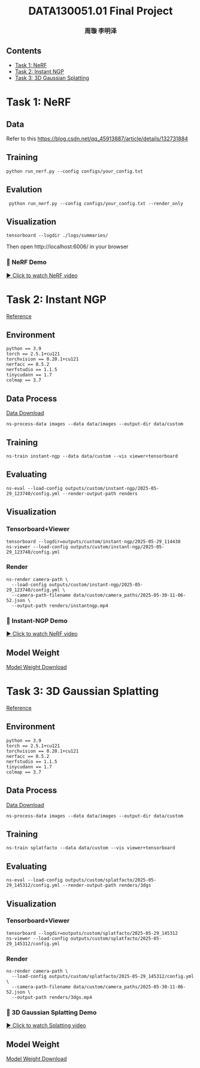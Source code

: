 <h1 align="center">DATA130051.01 Final Project</h1>
<h3 align="center"> 周璇 李明泽  </h3>

## Contents
- [Task 1: NeRF](#task-1-nerf)
- [Task 2: Instant NGP](#task-2-instant-ngp)
- [Task 3: 3D Gaussian Splatting](#task-3-3d-gaussian-splatting)

# Task 1: NeRF
##  Data 
Refer to this https://blog.csdn.net/qq_45913887/article/details/132731884
##  Training
```
python run_nerf.py --config configs/your_config.txt
```
##  Evalution
```
 python run_nerf.py --config configs/your_config.txt --render_only
```
##  Visualization
```
tensorboard --logdir ./logs/summaries/
```
Then open http://localhost:6006/ in your browser

### 🎥 NeRF Demo

[▶️ Click to watch NeRF video](https://github.com/user-attachments/assets/368b53e1-4012-4522-8e25-b7dee9cc7778)


# Task 2: Instant NGP
[Reference](https://github.com/nerfstudio-project/nerfstudio.git)

## Environment

```
python == 3.9
torch == 2.5.1+cu121
torchvision == 0.20.1+cu121
nerfacc == 0.5.2
nerfstudio == 1.1.5
tinycudann == 1.7
colmap == 3.7 
```

## Data Process
[Data Download](https://pan.baidu.com/s/1gWEWQIVbER2K2ikb6zFQxA?pwd=aqcu)

```
ns-process-data images --data data/images --output-dir data/custom
```

## Training

```
ns-train instant-ngp --data data/custom --vis viewer+tensorboard
```

## Evaluating

```
ns-eval --load-config outputs/custom/instant-ngp/2025-05-29_123740/config.yml --render-output-path renders
```

## Visualization

### Tensorboard+Viewer

```
tensorboard --logdir=outputs/custom/instant-ngp/2025-05-29_114438
ns-viewer --load-config outputs/custom/instant-ngp/2025-05-29_123740/config.yml
```

### Render

```
ns-render camera-path \
  --load-config outputs/custom/instant-ngp/2025-05-29_123740/config.yml \
  --camera-path-filename data/custom/camera_paths/2025-05-30-11-06-52.json \
  --output-path renders/instantngp.mp4
```

### 🎥 Instant-NGP Demo
[▶️ Click to watch NeRF video](https://github.com/user-attachments/assets/9eade42d-b7c6-4117-a67d-e0d33d3070f0)

## Model Weight
[Model Weight Download](https://pan.baidu.com/s/13YVEXfFNUjiacBgDPU_TzA?pwd=g1xm)

# Task 3: 3D Gaussian Splatting
[Reference](https://github.com/nerfstudio-project/nerfstudio.git)

## Environment

```
python == 3.9
torch == 2.5.1+cu121
torchvision == 0.20.1+cu121
nerfacc == 0.5.2
nerfstudio == 1.1.5
tinycudann == 1.7
colmap == 3.7 
```

## Data Process
[Data Download](https://pan.baidu.com/s/1gWEWQIVbER2K2ikb6zFQxA?pwd=aqcu)

```
ns-process-data images --data data/images --output-dir data/custom
```

## Training

```
ns-train splatfacto --data data/custom --vis viewer+tensorboard
```

## Evaluating

```
ns-eval --load-config outputs/custom/splatfacto/2025-05-29_145312/config.yml --render-output-path renders/3dgs
```

## Visualization

### Tensorboard+Viewer

```
tensorboard --logdir=outputs/custom/splatfacto/2025-05-29_145312
ns-viewer --load-config outputs/custom/splatfacto/2025-05-29_145312/config.yml
```

### Render

```
ns-render camera-path \
  --load-config outputs/custom/splatfacto/2025-05-29_145312/config.yml \
  --camera-path-filename data/custom/camera_paths/2025-05-30-11-06-52.json \
  --output-path renders/3dgs.mp4
```

### 🎥 3D Gaussian Splatting Demo
[▶️ Click to watch Splatting video](https://github.com/user-attachments/assets/e17405e6-b9b6-462f-b15b-bc6f410266a3)

## Model Weight
[Model Weight Download](https://pan.baidu.com/s/1npj1C5hzym_5zd4RwcZjug?pwd=mfzy)

